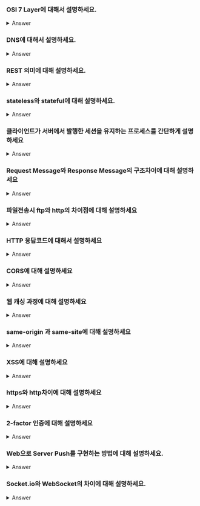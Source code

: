 ### OSI 7 Layer에 대해서 설명하세요.

<details>
   <summary> Answer </summary>
   컴퓨터 간 데이터 송수신이 일어나는 과정을 7단계로 나눈 것을 OSI 7계층이라 한다.
   물리-데이터-네트워크-전송-세션-표현-응용으로 구성되어 있으며 계층 별 역할이 구분되어 있다.
   OSI 7계층을 4단계로 나누어 TCP/IP 프로토콜(데이터링크-네트워크-전송-응용)이라 부른다. 
<br />
</details>

### DNS에 대해서 설명하세요.

<details>
   <summary> Answer </summary>
<br />
IP 주소를 사람이 인지하기 쉬운 형태(영어, 한글 등)로 변환하거나 반대의 역할을 하는 서버를 말한다.
예를 들어 브라우저 url에 www.naver.com을 치면 DNS서버는 입력된 도메인에 해당하는 IP 주소를 반환한다.   

</details>

### REST 의미에 대해 설명하세요.
   
<details>
   <summary> Answer </summary>
   REpresentational State Transfer. 표현적 상태 전달. URI에 자원을 명시하고 HTTP Method를 통해 해당 자원에 대해 어떤 행위를 할 것인지 나타낸다.
<br />
   
</details>
   

### stateless와 stateful에 대해 설명하세요.  
  
<details>
   <summary> Answer </summary>
   #더 찾아볼게요... <br />
   stateless : 무상태. 서버가 클라이언트의 상태를 유지하지 않음. http 프로토콜은 stateless <br />
   stateful : 상태 유지. 서버 부하가 크다?
<br />
   
</details>


### 클라이언트가 서버에서 발행한 세션을 유지하는 프로세스를 간단하게 설명하세요

<details>
   <summary> Answer </summary>
   서버에서 세션id를 Set-cookie 헤더에 넣어 response로 보내면 클라이언트에서는 해당 쿠키값을 기억하고, 이후 request를 보낼 때 자동으로 헤더 쿠키에 값을 넣어서 보낸다.
<br />
   
</details>

### Request Message와 Response Message의 구조차이에 대해 설명하세요

<details>
   <summary> Answer </summary>
   Request Message : HTTP Method, 헤더, query string 이나 body <br />
   Response Message : HTTP status, message, body, 헤더(쿠키 등)
<br />
   
</details>

### 파일전송시 ftp와 http의 차이점에 대해 설명하세요

<details>
   <summary> Answer </summary>
   http는 작은 파일을 여러번 보낼때 유리. <br />
   ftp는 큰 단일 파일을 보낼때 유리.
<br />
   
</details>

### HTTP 응답코드에 대해서 설명하세요

<details>
   <summary> Answer </summary>
   http 응답코드는 클라이언트가 보낸 요청에 대한 응답 상태를 숫자 + 메세지로 표현한 것이다. 상태 종류에 따라 1xx, 2xx, 3xx, 4xx, 5xx로 표현된다.
   가장 유명하고 쉽게 볼 수 있는 코드는 404 Not Found 가 있다.
<br />
   
</details>

### CORS에 대해 설명하세요

<details>
   <summary> Answer </summary>
   교차 출저 리소스 공유 Cross Origin Resource Sharing 의 약자로 서로 다른 Origin 간에 리소스 요청 및 응답이 가능한 정책을 말한다.
   브라우저는 보안상 기본적으로 SOP 정책을 따르기 때문에 동일한 Origin 내에서만 리소스의 요청 및 응답이 가능하다. 
   다만 응답 헤더에 Access-Control-Allow-Origin과 요청 쪽 Origin이 포함되어 있다면 CORS가 가능하다. 
   헤더 값은 서버에서 설정하거나, 프록시 서버를 통해 설정 할 수 있다. 
<br />
   
</details>

### 웹 캐싱 과정에 대해 설명하세요

<details>
   <summary> Answer </summary>
<br />
   
</details>

### same-origin 과 same-site에 대해 설명하세요

<details>
   <summary> Answer </summary>
<br />
   
</details>

### XSS에 대해 설명하세요

<details>
   <summary> Answer </summary>
<br />
   
</details>


### https와 http차이에 대해 설명하세요

<details>
   <summary> Answer </summary>
   http 통신은 평문의 메세지를 주고받아 통신이 도청되면 바로 안에 내용을 알 수 있다. 
   또한 리퀘스트에 대한 진위 확인을 하지 않기 때문에 변조된 요청 및 응답인 지 알 수 없다.
   이러한 http 프로토콜에 보안 요소를 강화한 것이 https(secure)이다. https는 공개키-비밀키를 통한 암호화 및 인증서를 통해 통신을 보호한다. 
<br />
   
</details>

### 2-factor 인증에 대해 설명하세요

<details>
   <summary> Answer </summary>
   이중 인증 혹인 2단계 인증이라고도 말하며 말 그대로 2개의 다른 방법을 사용해 인증하는 것이다. 
   예를 들어 로그인의 경우, 아이디-비밀번호를 입력한 후 otp 코드를 한번 더 입력하거나 설정한 메일주소를 입력하는 방법 등이 있다. 
<br />
   
</details>

### Web으로 Server Push를 구현하는 방법에 대해 설명하세요.
<details>
   <summary> Answer </summary>
   완전한 서버푸시는 아니지만 그렇게 보이는 방법(클라이언트에서 리퀘스트 필요) - ajax polling, ajax long polling, comet <br/>
   리퀘스트 없이 서버 푸시 가능 - SPDY(http2), WebSocket <br/>
   https://stackoverflow.com/questions/11077857/what-are-long-polling-websockets-server-sent-events-sse-and-comet
  
<br />
   
</details>

### Socket.io와 WebSocket의 차이에 대해 설명하세요.
<details>
   <summary> Answer </summary>
   WebSocket은 프로토콜이며 웹소켓을 사용하기 위해서는 서버와 클라이언트가 웹소켓을 지원해야 한다. 요즘은 대부분의 브라우저가 웹소켓을 지원하지만 버전이 다를 수 있다.
   여러 서버 구현체(Jetty, GlassFish, Node.js, Netty, Grizzly 등)가 웹소켓을 지원한다. <br/>
   반면 Socket.io는 라이브러리로 브라우저 종류에 상관없이 양방향 통신이 가능하다. Socket.io를 사용하면 WebSocket을 지원하지 않은 클라이이언트의 경우 http통신으로 대체한다. <br />
   ('The client will try to establish a WebSocket connection if possible, and will fall back on HTTP long polling if not.')
   https://d2.naver.com/helloworld/1336 <br/>
   https://socket.io/docs/v4/   
<br />
   
</details>
